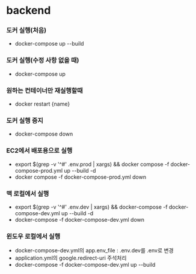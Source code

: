 # backend

### 도커 실행(처음)
- docker-compose up --build

### 도커 실행(수정 사항 없을 때)
- docker-compose up

### 원하는 컨테이너만 재실행할때
- docker restart {name}

### 도커 실행 중지
- docker-compose down

### EC2에서 배포용으로 실행
- export $(grep -v '^#' .env.prod | xargs) && docker compose -f docker-compose-prod.yml up --build -d
- docker compose -f docker-compose-prod.yml down

### 맥 로컬에서 실행
- export $(grep -v '^#' .env.dev | xargs) && docker-compose -f docker-compose-dev.yml up --build -d
- docker-compose -f docker-compose-dev.yml down

### 윈도우 로컬에서 실행
- docker-compose-dev.yml의 app.env_file : .env.dev를 .env로 변경
- application.yml의 google.redirect-uri 주석처리
- docker-compose -f docker-compose-dev.yml up --build
